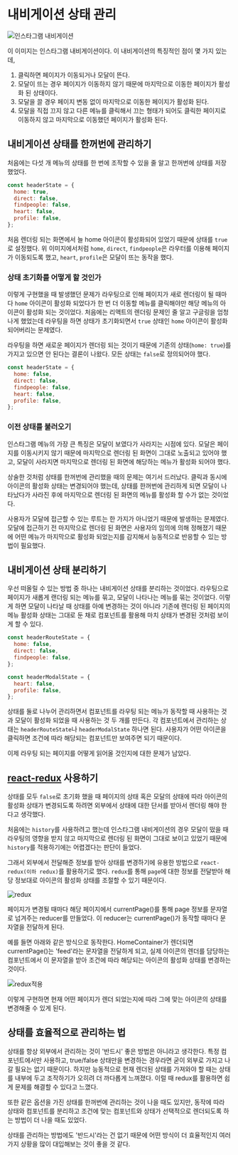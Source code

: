# 내비게이션 상태 관리

![인스타그램 내비게이션](https://user-images.githubusercontent.com/47887717/102724022-b7334500-434f-11eb-875f-2910349eb8f4.GIF)

이 이미지는 인스타그램 내비게이션이다. 이 내비게이션의 특징적인 점이 몇 가지 있는데,

1. 클릭하면 페이지가 이동되거나 모달이 뜬다.
2. 모달이 뜨는 경우 페이지가 이동하지 않기 때문에 마지막으로 이동한 페이지가 활성화 된 상태이다.
3. 모달을 끌 경우 페이지 변동 없이 마지막으로 이동한 페이지가 활성화 된다.
4. 모달을 직접 끄지 않고 다른 메뉴를 클릭해서 끄는 형태가 되어도 클릭한 페이지로 이동하지 않고 마지막으로 이동했던 페이지가 활성화 된다.

## 내비게이션 상태를 한꺼번에 관리하기

처음에는 다섯 개 메뉴의 상태를 한 번에 조작할 수 있을 줄 알고 한꺼번에 상태를 저장했었다.

```javascript
const headerState = {
  home: true,
  direct: false,
  findpeople: false,
  heart: false,
  profile: false,
};
```

처음 렌더링 되는 화면에서 늘 home 아이콘이 활성화되어 있었기 때문에 상태를 `true`로 설정했다. 위 이미지에서처럼 `home`, `direct`, `findpeople`은 라우터를 이용해 페이지가 이동되도록 했고, `heart`, `profile`은 모달이 뜨는 동작을 했다.

### 상태 초기화를 어떻게 할 것인가

이렇게 구현했을 때 발생했던 문제가 라우팅으로 인해 페이지가 새로 렌더링이 될 때마다 `home` 아이콘이 활성화 되었다가 한 번 더 이동할 메뉴를 클릭해야만 해당 메뉴의 아이콘이 활성화 되는 것이었다. 처음에는 리액트의 렌더링 문제인 줄 알고 구글링을 엄청나게 했었는데 라우팅을 하면 상태가 초기화되면서 `true` 상태인 `home` 아이콘이 활성화 되어버리는 문제였다.

라우팅을 하면 새로운 페이지가 렌더링 되는 것이기 때문에 기존의 상태(`home: true`)를 가지고 있으면 안 된다는 결론이 나왔다. 모든 상태는 `false`로 정의되어야 했다.

```javascript
const headerState = {
  home: false,
  direct: false,
  findpeople: false,
  heart: false,
  profile: false,
};
```

### 이전 상태를 불러오기

인스타그램 메뉴의 가장 큰 특징은 모달이 보였다가 사라지는 시점에 있다. 모달은 페이지를 이동시키지 않기 때문에 마지막으로 렌더링 된 화면이 그대로 노출되고 있어야 했고, 모달이 사라지면 마지막으로 렌더링 된 화면에 해당하는 메뉴가 활성화 되어야 했다.

상술한 것처럼 상태를 한꺼번에 관리했을 때의 문제는 여기서 드러났다. 클릭과 동시에 아이콘의 활성화 상태는 변경되어야 했는데, 상태를 한꺼번에 관리하게 되면 모달이 나타났다가 사라진 후에 마지막으로 렌더링 된 화면의 메뉴를 활성화 할 수가 없는 것이었다.

사용자가 모달에 접근할 수 있는 루트는 한 가지가 아니었기 때문에 발생하는 문제였다. 모달에 접근하기 전 마지막으로 렌더링 된 화면은 사용자의 임의에 의해 정해졌기 때문에 어떤 메뉴가 마지막으로 활성화 되었는지를 감지해서 능동적으로 반응할 수 있는 방법이 필요했다.

## 내비게이션 상태 분리하기

우선 떠올릴 수 있는 방법 중 하나는 내비게이션 상태를 분리하는 것이었다. 라우팅으로 페이지가 새롭게 랜더링 되는 메뉴를 묶고, 모달이 나타나는 메뉴를 묶는 것이었다. 이렇게 하면 모달이 나타날 때 상태를 아예 변경하는 것이 아니라 기존에 렌더링 된 페이지의 메뉴 활성화 상태는 그대로 둔 채로 컴포넌트를 활용해 마치 상태가 변경된 것처럼 보이게 할 수 있다.

```javascript
const headerRouteState = {
  home: false,
  direct: false,
  findpeople: false,
};

const headerModalState = {
  heart: false,
  profile: false,
};
```

상태를 둘로 나누어 관리하면서 컴포넌트를 라우팅 되는 메뉴가 동작할 때 사용하는 것과 모달이 활성화 되었을 때 사용하는 것 두 개를 만든다. 각 컴포넌트에서 관리하는 상태는 `headerRouteState`나 `headerModalState` 하나면 된다. 사용자가 어떤 아이콘을 클릭하면 조건에 따라 해당되는 컴포넌트만 보여주면 되기 때문이다.

이제 라우팅 되는 페이지를 어떻게 읽어올 것인지에 대한 문제가 남았다.

## [react-redux](https://react-redux.js.org/) 사용하기

상태를 모두 `false`로 초기화 했을 때 페이지의 상태 혹은 모달의 상태에 따라 아이콘의 활성화 상태가 변경되도록 하려면 외부에서 상태에 대한 단서를 받아서 렌더링 해야 한다고 생각했다.

처음에는 `history`를 사용하려고 했는데 인스타그램 내비게이션의 경우 모달이 떴을 때 라우팅의 영향을 받지 않고 마지막으로 렌더링 된 화면이 그대로 보이고 있었기 때문에 `history`를 적용하기에는 어렵겠다는 판단이 들었다.

그래서 외부에서 전달해준 정보를 받아 상태를 변경하기에 유용한 방법으로 `react-redux(이하 redux)`를 활용하기로 했다. `redux`를 통해 `page`에 대한 정보를 전달받아 해당 정보대로 아이콘의 활성화 상태를 조절할 수 있기 때문이다.

![redux](https://images.velog.io/images/yijaee/post/7965eb4a-3747-46de-8739-baeeb597fd06/image.png)

페이지가 변경될 때마다 해당 페이지에서 currentPage()를 통해 page 정보를 문자열로 넘겨주는 reducer를 만들었다. 이 reducer는 currentPage()가 동작할 때마다 문자열을 전달하게 된다.

예를 들면 아래와 같은 방식으로 동작한다. HomeContainer가 렌더되면 currentPage()는 'feed'라는 문자열을 전달하게 되고, 실제 아이콘의 렌더를 담당하는 컴포넌트에서 이 문자열을 받아 조건에 따라 해당되는 아이콘의 활성화 상태를 변경하는 것이다.

![redux적용](https://images.velog.io/images/yijaee/post/a1c73195-4ea8-4b1e-9627-1a6fa7290a11/image.png)

이렇게 구현하면 현재 어떤 페이지가 렌더 되었는지에 따라 그에 맞는 아이콘의 상태를 변경해줄 수 있게 된다.

## 상태를 효율적으로 관리하는 법

상태를 항상 외부에서 관리하는 것이 '반드시' 좋은 방법은 아니라고 생각한다. 특정 컴포넌트에서만 사용하고, true/false 상태만을 변경하는 경우라면 굳이 외부로 가지고 나갈 필요는 없기 때문이다. 하지만 능동적으로 현재 렌더된 상태를 가져와야 할 때는 상태를 내부에 두고 조작하기가 오히려 더 까다롭게 느껴졌다. 이럴 때 redux를 활용하면 쉽게 문제를 해결할 수 있다고 느꼈다.

또한 같은 옵션을 가진 상태를 한꺼번에 관리하는 것이 나을 때도 있지만, 동작에 따라 상태와 컴포넌트를 분리하고 조건에 맞는 컴포넌트와 상태가 선택적으로 렌더되도록 하는 방법이 더 나을 때도 있었다.

상태를 관리하는 방법에도 '반드시'라는 건 없기 때문에 어떤 방식이 더 효율적인지 여러 가지 상황을 많이 대입해보는 것이 좋을 것 같다.
